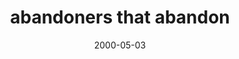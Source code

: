 ---
layout: base.njk
title : 'abandoners that abandon' 
view_title : 'abandoners that abandon' 
year : '2000' 
date : '2000-05-03' 
img_file : '/drawing/abandon.png' 
html_file : 'abandon' 
next_html : 'ifeelnak.html' 
year_order : '265' 
permalink : "title/{{html_file}}.html"
---